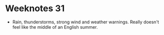 # Weeknotes 31

- Rain, thunderstorms, strong wind and weather warnings. Really doesn't feel
  like the middle of an English summer.

